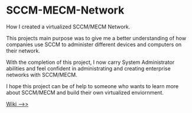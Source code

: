 # SCCM-MECM-Network
How I created a virtualized SCCM/MECM Network.

This projects main purpose was to give me a better understanding of how companies use SCCM to administer different devices and computers on their network.

With the completion of this project, I now carry System Administrator abilities and feel confident in administrating and creating enterprise networks with SCCM/MECM. 

I hope this project can be of help to someone who wants to learn more about SCCM/MECM and build their own virtualized enviornment. 

[Wiki -->>](https://github.com/Princeton45/SCCM-MECM-Network/wiki/Getting-Started) 

